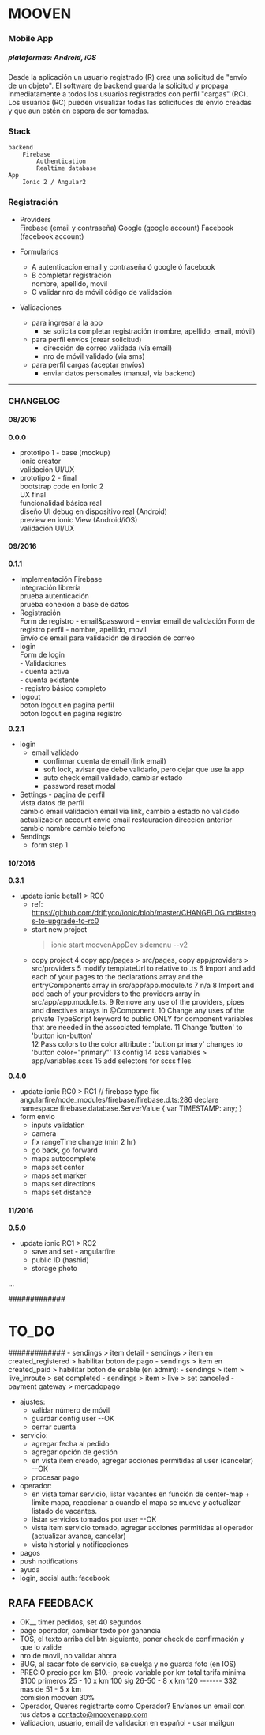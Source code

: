 
# MOOVEN

### Mobile App
##### plataformas: Android, iOS
Desde la aplicación un usuario registrado (R) crea una solicitud de "envío de un objeto".
El software de backend guarda la solicitud y propaga inmediatamente a todos los usuarios registrados con perfil "cargas" (RC).  
Los usuarios (RC) pueden visualizar todas las solicitudes de envío creadas y que aun estén en espera de ser tomadas.


### Stack

    backend
        Firebase
            Authentication
            Realtime database
    App
        Ionic 2 / Angular2


### Registración

- Providers  
    Firebase (email y contraseña)
    Google (google account)
    Facebook (facebook account)

- Formularios
    - A autenticacíon
        email y contraseña ó google ó facebook
    - B completar registración    
        nombre, apellido, movil
    - C validar nro de móvil
        código de validación

- Validaciones
    - para ingresar a la app    
        - se solicita completar registración (nombre, apellido, email, móvil)
    - para perfil envíos (crear solicitud)
        - dirección de correo validada (vía email)
        - nro de móvil validado (via sms)
    - para perfil cargas (aceptar envíos)
        - enviar datos personales (manual, via backend)


___

### CHANGELOG

#### 08/2016  

**0.0.0**  
- prototipo 1 - base (mockup)  
    ionic creator  
    validación UI/UX  
- prototipo 2 - final  
    bootstrap code en Ionic 2  
    UX final  
    funcionalidad básica real  
    diseño UI
    debug en dispositivo real (Android)  
    preview en ionic View (Android/iOS)  
    validación UI/UX

#### 09/2016

**0.1.1**  
- Implementación Firebase  
    integración librería  
    prueba autenticación  
    prueba conexión a base de datos  
- Registración  
    Form de registro - email&password
        - enviar email de validación
    Form de registro perfil - nombre, apellido, movil  
    Envío de email para validación de dirección de correo
- login  
    Form de login  
        - Validaciones  
            - cuenta activa  
            - cuenta existente  
            - registro básico completo  
- logout  
    boton logout en pagina perfil  
    boton logout en pagina registro  

**0.2.1**
- login
    - email validado
        - confirmar cuenta de email (link email)    
        - soft lock, avisar que debe validarlo, pero dejar que use la app   
        - auto check email validado, cambiar estado
        - password reset modal
- Settings - pagina de perfil  
    vista datos de perfil  
    cambio email
        validacion email via link, cambio a estado no validado
        actualizacion account
        envio email restauracion direccion anterior
    cambio nombre
    cambio telefono
- Sendings
    - form step 1

#### 10/2016

**0.3.1** 
- update ionic beta11 > RC0
    - ref:   https://github.com/driftyco/ionic/blob/master/CHANGELOG.md#steps-to-upgrade-to-rc0
    - start new project
        > ionic start moovenAppDev sidemenu --v2
    - copy project
        4 copy app/pages > src/pages, copy app/providers > src/providers
        5 modify templateUrl to relative to .ts
        6 Import and add each of your pages to the declarations array and the entryComponents array in src/app/app.module.ts
        7 n/a
        8 Import and add each of your providers to the providers array in src/app/app.module.ts.
        9 Remove any use of the providers, pipes and directives arrays in @Component.
        10 Change any uses of the private TypeScript keyword to public ONLY for component variables that are needed in the associated template.
        11 Change 'button' to 'button ion-button'  
        12 Pass colors to the color attribute : 'button primary' changes to 'button color="primary"'
        13 config
        14 scss variables > app/variables.scss
        15 add selectors for scss files

**0.4.0**
- update ionic RC0 > RC1 
    // firebase type fix angularfire/node_modules/firebase/firebase.d.ts:286
    declare namespace firebase.database.ServerValue {
        var TIMESTAMP: any;
    }        
-  form envio
    - inputs validation
    - camera
    - fix rangeTime change (min 2 hr)
    - go back, go forward
    - maps autocomplete
    - maps set center
    - maps set marker
    - maps set directions
    - maps set distance

#### 11/2016

**0.5.0**
- update ionic RC1 > RC2      
    - save and set - angularfire
    - public ID (hashid)
    - storage photo

...





#############
# TO_DO
#############
    - sendings > item detail
    - sendings > item en created_registered > habilitar boton de pago
    - sendings > item en created_paid > habilitar boton de enable (en admin):
    - sendings > item > live_inroute > set completed
    - sendings > item > live > set canceled
    - payment gateway > mercadopago

- ajustes: 
     - validar número de móvil 
     - guardar config user --OK
     - cerrar cuenta
- servicio: 
     - agregar fecha al pedido 
     - agregar opción de gestión
     - en vista item creado, agregar acciones permitidas al user (cancelar) --OK
     - procesar pago
- operador: 
     - en vista tomar servicio, listar vacantes en función de center-map + limite mapa, reaccionar a cuando el mapa se mueve y actualizar listado de vacantes.
     - listar servicios tomados por user --OK
     - vista item servicio tomado, agregar acciones permitidas al operador (actualizar avance, cancelar) 
     - vista historial y notificaciones
- pagos
- push notifications
- ayuda
- login, social auth: facebook


## RAFA FEEDBACK 

- OK__ timer pedidos, set 40 segundos
- page operador, cambiar texto por ganancia
- TOS, el texto arriba del btn siguiente, poner check de confirmación y que lo valide
- nro de movil, no validar ahora       
- BUG, al sacar foto de servicio, se cuelga y no guarda foto (en IOS)
- PRECIO
    precio por km $10.-
        precio variable por km total
            tarifa minima $100
            primeros 25 - 10 x km     100
            sig 26-50 - 8 x km        120
                                    -------
                                        332        
            mas de 51 - 5 x km           
    comision mooven 30%
- Operador, Queres registrarte como Operador? Envíanos un email con tus datos a contacto@moovenapp.com
- Validacion, usuario, email de validacion en español - usar mailgun



